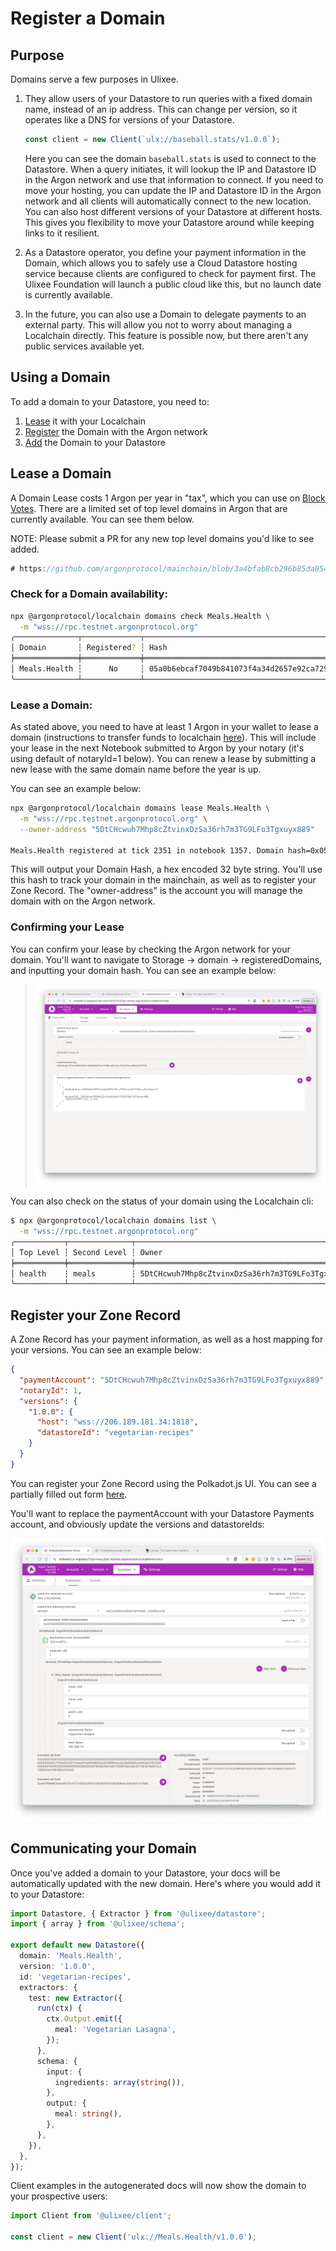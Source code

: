 # Register a Domain

## Purpose

Domains serve a few purposes in Ulixee.

1. They allow users of your Datastore to run queries with a fixed domain name, instead of an ip address. This can change per version, so it operates like a DNS for versions of your Datastore.

   ```typescript
   const client = new Client(`ulx://baseball.stats/v1.0.0`);
   ```

   Here you can see the domain `baseball.stats` is used to connect to the Datastore. When a query initiates, it will lookup the IP and Datastore ID in the Argon network and use that information to connect. If you need to move your hosting, you can update the IP and Datastore ID in the Argon network and all clients will automatically connect to the new location. You can also host different versions of your Datastore at different hosts. This gives you flexibility to move your Datastore around while keeping links to it resilient.

2. As a Datastore operator, you define your payment information in the Domain, which allows you to safely use a Cloud Datastore hosting service because clients are configured to check for payment first. The Ulixee Foundation will launch a public cloud like this, but no launch date is currently available.

3. In the future, you can also use a Domain to delegate payments to an external party. This will allow you not to worry about managing a Localchain directly. This feature is possible now, but there aren't any public services available yet.

## Using a Domain

To add a domain to your Datastore, you need to:

1. [Lease](#lease-a-domain) it with your Localchain
2. [Register](#register-your-zone-record) the Domain with the Argon network
3. [Add](#communicating-your-domain) the Domain to your Datastore

## Lease a Domain

A Domain Lease costs 1 Argon per year in "tax", which you can use on [Block Votes](./close-argon-blocks.md). There are a limited set of top level domains in Argon that are currently available. You can see them below.

NOTE: Please submit a PR for any new top level domains you'd like to see added.

```rust
# https://github.com/argonprotocol/mainchain/blob/3a4bfab8cb296b85da0543d577a2a33e85b83b54/primitives/src/domain_top_level.rs
```

### Check for a Domain availability:

```bash
npx @argonprotocol/localchain domains check Meals.Health \
  -m "wss://rpc.testnet.argonprotocol.org"
╭──────────────┬─────────────┬──────────────────────────────────────────────────────────────────╮
│ Domain       ┆ Registered? ┆ Hash                                                             │
╞══════════════╪═════════════╪══════════════════════════════════════════════════════════════════╡
│ Meals.Health ┆      No     ┆ 05a0b6ebcaf7049b841073f4a34d2657e92ca7294fa4f8f2270cca37a7bebe12 │
╰──────────────┴─────────────┴──────────────────────────────────────────────────────────────────╯
```

### Lease a Domain:

As stated above, you need to have at least 1 Argon in your wallet to lease a domain (instructions to transfer funds to localchain [here](./create-a-localchain.md#transfer-in-funds)). This will include your lease in the next Notebook submitted to Argon by your notary (it's using default of notaryId=1 below). You can renew a lease by submitting a new lease with the same domain name before the year is up.

You can see an example below:

```bash
npx @argonprotocol/localchain domains lease Meals.Health \
  -m "wss://rpc.testnet.argonprotocol.org" \
  --owner-address "5DtCHcwuh7Mhp8cZtvinxDzSa36rh7m3TG9LFo3Tgxuyx889"
  
Meals.Health registered at tick 2351 in notebook 1357. Domain hash=0x05a0b6ebcaf7049b841073f4a34d2657e92ca7294fa4f8f2270cca37a7bebe12 (use this hash for zone record registration on mainchain).
```

This will output your Domain Hash, a hex encoded 32 byte string. You'll use this hash to track your domain in the mainchain, as well as to register your Zone Record. The "owner-address" is the account you will manage the domain with on the Argon network.

### Confirming your Lease

You can confirm your lease by checking the Argon network for your domain. You'll want to navigate to Storage -> domain -> registeredDomains, and inputting your domain hash. You can see an example below:

> ![Argon Registered Domain](../images/pjs-registered-domain.png)

You can also check on the status of your domain using the Localchain cli:

```bash
$ npx @argonprotocol/localchain domains list \
  -m "wss://rpc.testnet.argonprotocol.org"
╭───────────┬──────────────┬──────────────────────────────────────────────────┬───────────────────┬─────────────╮
│ Top Level ┆ Second Level ┆ Owner                                            ┆ Registration Tick ┆ Hash        │
╞═══════════╪══════════════╪══════════════════════════════════════════════════╪═══════════════════╪═════════════╡
│ health    ┆ meals        ┆ 5DtCHcwuh7Mhp8cZtvinxDzSa36rh7m3TG9LFo3Tgxuyx889 ┆ 2351              ┆ 0x05a0…be12 │
╰───────────┴──────────────┴──────────────────────────────────────────────────┴───────────────────┴─────────────╯
```
## Register your Zone Record

A Zone Record has your payment information, as well as a host mapping for your versions. You can see an example below:

```json
{
  "paymentAccount": "5DtCHcwuh7Mhp8cZtvinxDzSa36rh7m3TG9LFo3Tgxuyx889",
  "notaryId": 1,
  "versions": {
    "1.0.0": {
      "host": "wss://206.189.181.34:1818",
      "datastoreId": "vegetarian-recipes"
    }
  }
}
```

You can register your Zone Record using the Polkadot.js UI. You can see a partially filled out form [here](https://polkadot.js.org/apps/?rpc=wss%3A%2F%2Frpc.testnet.argonprotocol.org#/extrinsics/decode/0x0d000000000000000000000000000000000000000000000000000000000000000000d43593c715fdd31c61141abd04a99fd6822c8558854ccde39a5684e7a56da27d0100000004010000000000000000000000487665676574617269616e2d6c617361676e612c3139322e3136382e312e30).

You'll want to replace the paymentAccount with your Datastore Payments account, and obviously update the versions and datastoreIds:

![Polkadot.js - register zone record](../images/pjs-register-zone-record.png)
 
## Communicating your Domain

Once you've added a domain to your Datastore, your docs will be automatically updated with the new domain. Here's where you would add it to your Datastore:

```typescript
import Datastore, { Extractor } from '@ulixee/datastore';
import { array } from '@ulixee/schema';

export default new Datastore({
  domain: 'Meals.Health',
  version: '1.0.0',
  id: 'vegetarian-recipes',
  extractors: {
    test: new Extractor({
      run(ctx) {
        ctx.Output.emit({
          meal: 'Vegetarian Lasagna',
        });
      },
      schema: {
        input: {
          ingredients: array(string()),
        },
        output: {
          meal: string(),
        },
      },
    }),
  },
});
```

Client examples in the autogenerated docs will now show the domain to your prospective users:

```typescript
import Client from '@ulixee/client';

const client = new Client('ulx://Meals.Health/v1.0.0');
```
